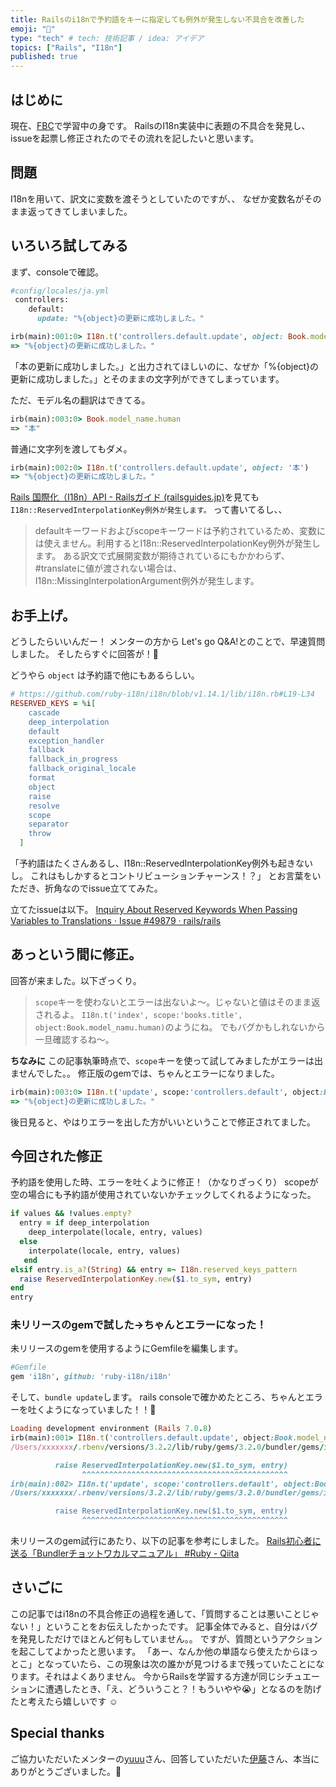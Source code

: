 ```yaml
---
title: Railsのi18nで予約語をキーに指定しても例外が発生しない不具合を改善した
emoji: "🫡"
type: "tech" # tech: 技術記事 / idea: アイデア
topics: ["Rails", "I18n"]
published: true
---
```

## はじめに
現在、[FBC](https://bootcamp.fjord.jp/welcome)で学習中の身です。
RailsのI18n実装中に表題の不具合を発見し、issueを起票し修正されたのでその流れを記したいと思います。

## 問題
I18nを用いて、訳文に変数を渡そうとしていたのですが、、
なぜか変数名がそのまま返ってきてしまいました。

## いろいろ試してみる
まず、consoleで確認。
```ruby
#config/locales/ja.yml
 controllers:
    default:
      update: "%{object}の更新に成功しました。"
```

```ruby
irb(main):001:0> I18n.t('controllers.default.update', object: Book.model_name.human)
=> "%{object}の更新に成功しました。"
```
「本の更新に成功しました。」と出力されてほしいのに、なぜか「%{object}の更新に成功しました。」とそのままの文字列ができてしまっています。

ただ、モデル名の翻訳はできてる。
```ruby
irb(main):003:0> Book.model_name.human
=> "本"
```

普通に文字列を渡してもダメ。
```ruby
irb(main):002:0> I18n.t('controllers.default.update', object: '本')
=> "%{object}の更新に成功しました。"
```

[Rails 国際化（I18n）API - Railsガイド (railsguides.jp)](https://railsguides.jp/i18n.html#%E8%A8%B3%E6%96%87%E3%81%AB%E5%A4%89%E6%95%B0%E3%82%92%E6%B8%A1%E3%81%99)を見ても`I18n::ReservedInterpolationKey例外が発生します。` って書いてるし、、

> defaultキーワードおよびscopeキーワードは予約されているため、変数には使えません。利用するとI18n::ReservedInterpolationKey例外が発生します。 ある訳文で式展開変数が期待されているにもかかわらず、#translateに値が渡されない場合は、I18n::MissingInterpolationArgument例外が発生します。

## お手上げ。
どうしたらいいんだー！
メンターの方から Let's go Q&A!とのことで、早速質問しました。
そしたらすぐに回答が！👀

どうやら `object` は予約語で他にもあるらしい。
```ruby
# https://github.com/ruby-i18n/i18n/blob/v1.14.1/lib/i18n.rb#L19-L34
RESERVED_KEYS = %i[
    cascade
    deep_interpolation
    default
    exception_handler
    fallback
    fallback_in_progress
    fallback_original_locale
    format
    object
    raise
    resolve
    scope
    separator
    throw
  ]
```

「予約語はたくさんあるし、I18n::ReservedInterpolationKey例外も起きないし。
これはもしかするとコントリビューションチャーンス！？」
とお言葉をいただき、折角なのでissue立ててみた。

立てたissueは以下。
[Inquiry About Reserved Keywords When Passing Variables to Translations · Issue #49879 · rails/rails](https://github.com/rails/rails/issues/49879)

## あっという間に修正。
回答が来ました。以下ざっくり。

> `scope`キーを使わないとエラーは出ないよ～。じゃないと値はそのまま返されるよ。
`I18n.t('index', scope:'books.title', object:Book.model_namu.human)`のようにね。
でもバグかもしれないから一旦確認するね～。

**ちなみに**
この記事執筆時点で、`scope`キーを使って試してみましたがエラーは出ませんでした。。
修正版のgemでは、ちゃんとエラーになりました。
```ruby
irb(main):003:0> I18n.t('update', scope:'controllers.default', object:Book.model_name.human)
=> "%{object}の更新に成功しました。"
```

後日見ると、やはりエラーを出した方がいいということで修正されてました。

## 今回された修正
予約語を使用した時、エラーを吐くように修正！（かなりざっくり）
scopeが空の場合にも予約語が使用されていないかチェックしてくれるようになった。
```ruby
if values && !values.empty?
  entry = if deep_interpolation
    deep_interpolate(locale, entry, values)
  else
    interpolate(locale, entry, values)
   end
elsif entry.is_a?(String) && entry =~ I18n.reserved_keys_pattern
  raise ReservedInterpolationKey.new($1.to_sym, entry)
end
entry
```


### 未リリースのgemで試した→ちゃんとエラーになった！

未リリースのgemを使用するようにGemfileを編集します。
```ruby
#Gemfile
gem 'i18n', github: 'ruby-i18n/i18n'
```

そして、`bundle update`します。
rails consoleで確かめたところ、ちゃんとエラーを吐くようになっていました！！🎉

```ruby
Loading development environment (Rails 7.0.8)
irb(main):001> I18n.t('controllers.default.update', object:Book.model_name.human)
/Users/xxxxxxx/.rbenv/versions/3.2.2/lib/ruby/gems/3.2.0/bundler/gems/i18n-baf8a889391c/lib/i18n/backend/base.rb:65:in `translate': reserved key :object used in "%{object}の更新に成功しました。" (I18n::ReservedInterpolationKey)

          raise ReservedInterpolationKey.new($1.to_sym, entry)
                ^^^^^^^^^^^^^^^^^^^^^^^^^^^^^^^^^^^^^^^^^^^^^^
irb(main):002> I18n.t('update', scope:'controllers.default', object:Book.model_name.human)
/Users/xxxxxxx/.rbenv/versions/3.2.2/lib/ruby/gems/3.2.0/bundler/gems/i18n-baf8a889391c/lib/i18n/backend/base.rb:65:in `translate': reserved key :object used in "%{object}の更新に成功しました。" (I18n::ReservedInterpolationKey)

          raise ReservedInterpolationKey.new($1.to_sym, entry)
                ^^^^^^^^^^^^^^^^^^^^^^^^^^^^^^^^^^^^^^^^^^^^^^
```

未リリースのgem試行にあたり、以下の記事を参考にしました。
[Rails初心者に送る「Bundlerチョットワカルマニュアル」 #Ruby - Qiita](https://qiita.com/jnchito/items/823323e276d1a90ac4a1#%E3%81%BE%E3%81%A0%E3%83%AA%E3%83%AA%E3%83%BC%E3%82%B9%E3%81%95%E3%82%8C%E3%81%A6%E3%81%84%E3%81%AA%E3%81%84github%E4%B8%8A%E3%81%AEgem%E3%82%92%E3%82%A4%E3%83%B3%E3%82%B9%E3%83%88%E3%83%BC%E3%83%AB%E3%81%99%E3%82%8B)

## さいごに
この記事ではi18nの不具合修正の過程を通して、「質問することは悪いことじゃない！」ということをお伝えしたかったです。
記事全体でみると、自分はバグを発見しただけでほとんど何もしていません。。
ですが、質問というアクションを起こしてよかったと思います。
「あー、なんか他の単語なら使えたからほっとこ」となっていたら、この現象は次の誰かが見つけるまで残っていたことになります。それはよくありません。
今からRailsを学習する方達が同じシチュエーションに遭遇したとき、「え、どういうこと？！もういやや😭」となるのを防げたと考えたら嬉しいです ☺️

## Special thanks
ご協力いただいたメンターの[yuuu](https://twitter.com/Y_uuu)さん、回答していただいた[伊藤](https://twitter.com/jnchito)さん、本当にありがとうございました。🙇
